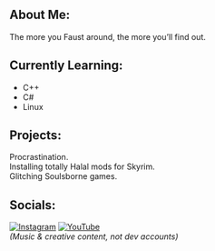 ## About Me:  
The more you Faust around, the more you’ll find out.

## Currently Learning:
- C++
- C#
- Linux

## Projects:  
Procrastination.  
Installing totally Halal mods for Skyrim.  
Glitching Soulsborne games.

## Socials:
[![Instagram](https://img.shields.io/badge/Instagram-%23E4405F.svg?logo=Instagram&logoColor=white)](https://instagram.com/pishanist) 
[![YouTube](https://img.shields.io/badge/YouTube-%23FF0000.svg?logo=YouTube&logoColor=white)](https://youtube.com/@pishanist)  
*(Music & creative content, not dev accounts)*
